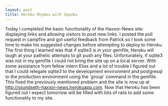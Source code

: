 ```yaml
---
layout: post
title: Heroku Rhymes with Sepuku
---
```


Today I completed the basic functionality of the Haxxor-News site: displaying links and allowing
visitors to post new links. I posted the pull request in campfire and got useful feedback
from Patrick so I took some time to make his suggested changes before attempting to deploy to
Heroku.
The first thing I learned was that if sqlite3 is in your gemfile, Heroku will laugh at your
pathetic attempts to git push any files. Unfortunately, if sqlite3 was not in my gemfile I could
not bring the site up on a local server. With some assistance from fellow intern Elias and a lot 
of trouble I figured out that I could
relegate sqlite3 to the development environment and postgresql to the production environment using
the 'group' command in the gemfile. This fixed the previously mentioned problem and the site is
now up at http://ssundseth-haxxor-news.herokuapp.com. Now that Heroku has been figured out I
expect tomorrow will be filled with lots of rails to add some functionality to my site.


